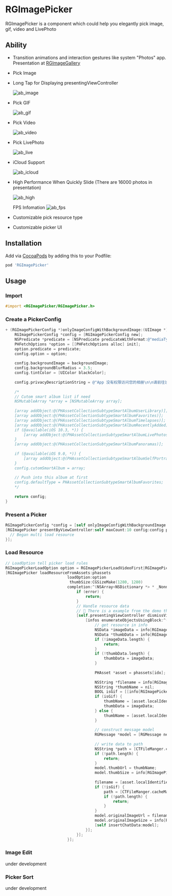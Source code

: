 # RGImagePicker

RGImagePicker is a component which could help you elegantly pick image, gif, video and LivePhoto 

## Ability
- Transition animations and interaction gestures like system "Photos" app. Presentation at [RGImageGallery](https://github.com/RengeRenge/RGImageGallery)

- Pick Image
- Long Tap for Displaying presentingViewController

  ![ab_image](https://user-images.githubusercontent.com/14158970/64654644-72d2ad00-d45c-11e9-8080-5e460f0b8289.png)

- Pick GIF

	![ab_gif](https://user-images.githubusercontent.com/14158970/64630043-dd68f600-d426-11e9-9175-9bdd2da03295.png)

- Pick Video

  ![ab_video](https://user-images.githubusercontent.com/14158970/64654711-aca3b380-d45c-11e9-9e5b-d79b60e91b38.gif)

- Pick LivePhoto

  ![ab_live](https://user-images.githubusercontent.com/14158970/64654762-d0ff9000-d45c-11e9-8165-c1cf5d039b92.gif)

- iCloud Support

  ![ab_icloud](https://user-images.githubusercontent.com/14158970/64655072-b4b02300-d45d-11e9-98b8-2fd1725e0c60.gif)

- High Performance When Quickly Slide (There are 16000 photos in presentation)

  ![ab_high](https://user-images.githubusercontent.com/14158970/64654893-1de36680-d45d-11e9-9ab4-1e2b730ec99e.gif)
  
  FPS Infomation
  ![ab_fps](https://user-images.githubusercontent.com/14158970/64654882-1623c200-d45d-11e9-8465-622abb0794a4.jpg)

- Customizable pick resource type
  
- Customizable picker UI
  
  
## Installation
Add via [CocoaPods](http://cocoapods.org) by adding this to your Podfile:

```ruby
pod 'RGImagePicker'
```

## Usage
### Import
```objective-c
#import <RGImagePicker/RGImagePicker.h>
```

### Create a PickerConfig
```objective-c
+ (RGImagePickerConfig *)onlyImageConfigWithBackgroundImage:(UIImage *)backgroundImage {
    RGImagePickerConfig *config = [RGImagePickerConfig new];
    NSPredicate *predicate = [NSPredicate predicateWithFormat:@"mediaType = %d", PHAssetMediaTypeImage];
    PHFetchOptions *option = [[PHFetchOptions alloc] init];
    option.predicate = predicate;
    config.option = option;
    
    config.backgroundImage = backgroundImage;
    config.backgroundBlurRadius = 3.5;
    config.tintColor = [UIColor blackColor];
    
    config.privacyDescriptionString = @"App 没有权限访问您的相册\n\n请前往设置 打开权限";
    
    /*
    // Cutom smart album list if need
    NSMutableArray *array = [NSMutableArray array];
    
    [array addObject:@(PHAssetCollectionSubtypeSmartAlbumUserLibrary)];
    [array addObject:@(PHAssetCollectionSubtypeSmartAlbumFavorites)];
    [array addObject:@(PHAssetCollectionSubtypeSmartAlbumTimelapses)];
    [array addObject:@(PHAssetCollectionSubtypeSmartAlbumRecentlyAdded)];
    if (@available(iOS 10.3, *)) {
        [array addObject:@(PHAssetCollectionSubtypeSmartAlbumLivePhotos)];
    }
    [array addObject:@(PHAssetCollectionSubtypeSmartAlbumPanoramas)];
    
    if (@available(iOS 9.0, *)) {
        [array addObject:@(PHAssetCollectionSubtypeSmartAlbumSelfPortraits)];
    }
    config.cutomSmartAlbum = array;
    
    // Push into this album at first
    config.defaultType = PHAssetCollectionSubtypeSmartAlbumFavorites;
    */
    
    return config;
}
```

### Present a Picker
```objective-c
RGImagePickerConfig *config = [self onlyImageConfigWithBackgroundImage:self.backgroundView.image];
[RGImagePicker presentByViewController:self maxCount:10 config:config pickResult:^(NSArray<PHAsset *> * _Nonnull phassets, UIViewController * _Nonnull pickerViewController) {
  // Began multi load resource
}];
```

### Load Resource
```objective-c
// LoadOption tell picker load rules
RGImagePickerLoadOption option = RGImagePickerLoadVideoFirst|RGImagePickerLoadVideoMediumQuality|RGImagePickerLoadNeedLivePhoto;
[RGImagePicker loadResourceFromAssets:phassets
                           loadOption:option
                            thumbSize:CGSizeMake(1280, 1280)
                           completion:^(NSArray<NSDictionary *> * _Nonnull infos, NSError * _Nullable error) {
                               if (error) {
                                   return;
                               }
                               // Handle resource data
                               // 🙋 There is a example from the demo that Presentation in above GIF
                               [self.presentingViewController dismissViewControllerAnimated:YES completion:^{
                                   [infos enumerateObjectsUsingBlock:^(NSDictionary * _Nonnull info, NSUInteger idx, BOOL * _Nonnull stop) {
                                       // get resource in info
                                       NSData *imageData = info[RGImagePickerResourceData];
                                       NSData *thumbData = info[RGImagePickerResourceThumbData];
                                       if (!imageData.length) {
                                           return;
                                       }
                                       if (!thumbData.length) {
                                           thumbData = imageData;
                                       }
                                       
                                       PHAsset *asset = phassets[idx];
                                       
                                       NSString *filename = info[RGImagePickerResourceFilename];
                                       NSString *thumbName = nil;
                                       BOOL isGif = [[info[RGImagePickerResourceUTI] lowercaseString] containsString:@"gif"];
                                       if (isGif) {
                                           thumbName = [asset.localIdentifier stringByAppendingPathComponent:filename];
                                           thumbData = imageData;
                                       } else {
                                           thumbName = [asset.localIdentifier stringByAppendingPathComponent:[NSString stringWithFormat:@"thumb-%@", filename]];
                                       }
                                       
                                       // construct message model
                                       RGMessage *model = [RGMessage new];
                                       
                                       // write data to path
                                       NSString *path = [CTFileManger.cacheManager createFile:thumbName atFolder:UCChatDataFolderName data:thumbData];
                                       if (!path.length) {
                                           return;
                                       }
                                       model.thumbUrl = thumbName;
                                       model.thumbSize = info[RGImagePickerResourceThumbSize];
                                       
                                       filename = [asset.localIdentifier stringByAppendingPathComponent:filename];
                                       if (!isGif) {
                                           path = [CTFileManger.cacheManager createFile:filename atFolder:UCChatDataFolderName data:imageData];
                                           if (!path.length) {
                                               return;
                                           }
                                       }
                                       model.originalImageUrl = filename;
                                       model.originalImageSize = info[RGImagePickerResourceSize];
                                       [self insertChatData:model];
                                   }];
                               }];
                           }];
```

### Image Edit
under development

### Picker Sort
under development

